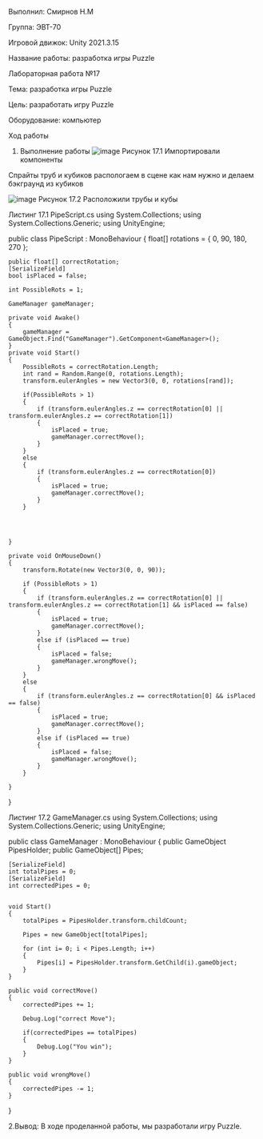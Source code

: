 Выполнил: Смирнов Н.М

Группа: ЭВТ-70

Игровой движок: Unity 2021.3.15

Название работы: разработка игры Puzzle

Лабораторная работа №17

Тема: разработка игры Puzzle

Цель: разработать игру Puzzle 

Оборудование: компьютер

Ход работы 

1. Выполнение работы
![image](https://user-images.githubusercontent.com/119733911/205501423-d6b5462c-014c-4aba-9c92-968a3f5ddca0.png)
Рисунок 17.1 Импортировали компоненты

Спрайты труб и кубиков распологаем в сцене как нам нужно и делаем бэкграунд из кубиков 

![image](https://user-images.githubusercontent.com/119733911/205501210-84b71264-f2ca-4926-b8af-d721792912ed.png)
Рисунок 17.2 Расположили трубы и кубы 

Листинг 17.1 PipeScript.cs
using System.Collections;
using System.Collections.Generic;
using UnityEngine;

public class PipeScript : MonoBehaviour
{
    float[] rotations = { 0, 90, 180, 270 };

    public float[] correctRotation;
    [SerializeField]
    bool isPlaced = false;

    int PossibleRots = 1;

    GameManager gameManager;

    private void Awake()
    {
        gameManager = GameObject.Find("GameManager").GetComponent<GameManager>();
    }
    private void Start()
    {
        PossibleRots = correctRotation.Length;
        int rand = Random.Range(0, rotations.Length);
        transform.eulerAngles = new Vector3(0, 0, rotations[rand]);

        if(PossibleRots > 1)
        {
            if (transform.eulerAngles.z == correctRotation[0] || transform.eulerAngles.z == correctRotation[1])
            {
                isPlaced = true;
                gameManager.correctMove();
            }
        }
        else
        {
            if (transform.eulerAngles.z == correctRotation[0])
            {
                isPlaced = true;
                gameManager.correctMove();
            }
        }




    }

    private void OnMouseDown()
    {
        transform.Rotate(new Vector3(0, 0, 90));

        if (PossibleRots > 1)
        {
            if (transform.eulerAngles.z == correctRotation[0] || transform.eulerAngles.z == correctRotation[1] && isPlaced == false)
            {
                isPlaced = true;
                gameManager.correctMove();
            }
            else if (isPlaced == true)
            {
                isPlaced = false;
                gameManager.wrongMove();
            }
        }
        else
        {
            if (transform.eulerAngles.z == correctRotation[0] && isPlaced == false)
            {
                isPlaced = true;
                gameManager.correctMove();
            }
            else if (isPlaced == true)
            {
                isPlaced = false;
                gameManager.wrongMove();
            }
        }

    }
}

Листинг 17.2 GameManager.cs
using System.Collections;
using System.Collections.Generic;
using UnityEngine;

public class GameManager : MonoBehaviour
{
    public GameObject PipesHolder;
    public GameObject[] Pipes;

    [SerializeField]
    int totalPipes = 0;
    [SerializeField]
    int correctedPipes = 0;

    
    void Start()
    {
        totalPipes = PipesHolder.transform.childCount;

        Pipes = new GameObject[totalPipes];

        for (int i= 0; i < Pipes.Length; i++)
        {
            Pipes[i] = PipesHolder.transform.GetChild(i).gameObject;
        }
    }

    public void correctMove()
    {
        correctedPipes += 1;

        Debug.Log("correct Move");

        if(correctedPipes == totalPipes)
        {
            Debug.Log("You win");
        }
    }

    public void wrongMove()
    {
        correctedPipes -= 1;
    }
}

2.Вывод:
В ходе проделанной работы, мы разработали игру Puzzle.

